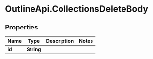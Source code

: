 # OutlineApi.CollectionsDeleteBody

## Properties
Name | Type | Description | Notes
------------ | ------------- | ------------- | -------------
**id** | **String** |  | 

